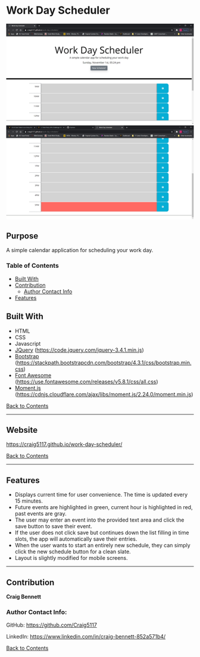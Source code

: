 # Work Day Scheduler
![Screenshot of Work Day Scheduler](./screenshots/screenshot-1.jpg)
![Screenshot of Work Day Scheduler Color Status Example](./screenshots/screenshot-2.jpg)
## Purpose
A simple calendar application for scheduling your work day.
### Table of Contents
- [Built With](#built-with)
- [Contribution](#contribution)
    - [Author Contact Info](#author-contact-info)
- [Features](#features)


## Built With
- HTML
- CSS
- Javascript
- [JQuery](https://jquery.com/) (https://code.jquery.com/jquery-3.4.1.min.js)
- [Bootstrap](https://getbootstrap.com/) (https://stackpath.bootstrapcdn.com/bootstrap/4.3.1/css/bootstrap.min.css)
- [Font Awesome](https://fontawesome.com/) (https://use.fontawesome.com/releases/v5.8.1/css/all.css)
- [Moment.js](https://momentjs.com/) (https://cdnjs.cloudflare.com/ajax/libs/moment.js/2.24.0/moment.min.js)

[Back to Contents](#table-of-contents)

---

## Website
https://craig5117.github.io/work-day-scheduler/

[Back to Contents](#table-of-contents)

---
## Features
- Displays current time for user convenience. The time is updated every 15 minutes.
- Future events are highlighted in green, current hour is highlighted in red, past events are gray.
- The user may enter an event into the provided text area and click the save button to save their event.
- If the user does not click save but continues down the list filling in time slots, the app will automatically save their entries.
- When the user wants to start an entirely new schedule, they can simply click the new schedule button for a clean slate.
- Layout is slightly modified for mobile screens.

---

## Contribution

**Craig Bennett**


### Author Contact Info:

GitHub: https://github.com/Craig5117

LinkedIn: https://www.linkedin.com/in/craig-bennett-852a571b4/

[Back to Contents](#table-of-contents)

